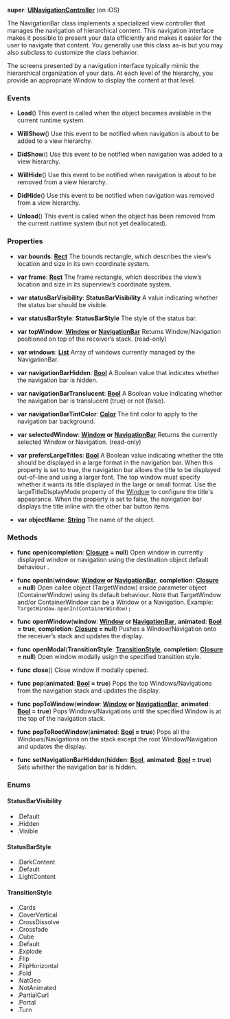 **super**: **[UINavigationController](UINavigationController.md)** (on iOS)

The NavigationBar class implements a specialized view controller that manages the navigation of hierarchical content. This navigation interface makes it possible to present your data efficiently and makes it easier for the user to navigate that content. You generally use this class as-is but you may also subclass to customize the class behavior.

The screens presented by a navigation interface typically mimic the hierarchical organization of your data. At each level of the hierarchy, you provide an appropriate Window to display the content at that level.

### Events

* **Load**()
This event is called when the object becames available in the current runtime system.

* **WillShow**()
Use this event to be notified when navigation is about to be added to a view hierarchy.

* **DidShow**()
Use this event to be notified when navigation was added to a view hierarchy.

* **WillHide**()
Use this event to be notified when navigation is about to be removed from a view hierarchy.

* **DidHide**()
Use this event to be notified when navigation was removed from a view hierarchy.

* **Unload**()
This event is called when the object has been removed from the current runtime system (but not yet deallocated).



### Properties

* **var** **bounds**: **[Rect](Rect.md)**
The bounds rectangle, which describes the view’s location and size in its own coordinate system.

* **var** **frame**: **[Rect](Rect.md)**
The frame rectangle, which describes the view’s location and size in its superview’s coordinate system.

* **var** **statusBarVisibility**: **StatusBarVisibility**
A value indicating whether the status bar should be visible.

* **var** **statusBarStyle**: **StatusBarStyle**
The style of the status bar.

* **var** **topWindow**: **[Window](Window.md) or [NavigationBar](NavigationBar.md)**
Returns Window/Navigation positioned on top of the receiver’s stack. \(read-only\)

* **var** **windows**: **[List](../gravity/list.md)**
Array of windows currently managed by the NavigationBar.

* **var** **navigationBarHidden**: **[Bool](../gravity/bool.md)**
A Boolean value that indicates whether the navigation bar is hidden.

* **var** **navigationBarTranslucent**: **[Bool](../gravity/bool.md)**
A Boolean value indicating whether the navigation bar is translucent (true) or not (false).

* **var** **navigationBarTintColor**: **[Color](Color.md)**
The tint color to apply to the navigation bar background.

* **var** **selectedWindow**: **[Window](Window.md) or [NavigationBar](NavigationBar.md)**
Returns the currently selected Window or Navigation. \(read-only\)

* **var** **prefersLargeTitles**: **[Bool](../gravity/bool.md)**
A Boolean value indicating whether the title should be displayed in a large format in the navigation bar. When this property is set to true, the navigation bar allows the title to be displayed out-of-line and using a larger font. The top window must specify whether it wants its title displayed in the large or small format. Use the largeTitleDisplayMode property of the <a href="Window.html">Window</a> to configure the title's appearance. When the property is set to false, the navigation bar displays the title inline with the other bar button items.

* **var** **objectName**: **[String](../gravity/string.md)**
The name of the object.



### Methods

* **func** **open**(**completion**: **[Closure](../gravity/closure.md) = null**)
Open window in currently displayed window or navigation using the destination object default behaviour .

* **func** **openIn**(**window**: **[Window](Window.md) or [NavigationBar](NavigationBar.md)**, **completion**: **[Closure](../gravity/closure.md) = null**)
Open callee object (TargetWindow) inside parameter object (ContainerWindow) using its default behaviour. Note that TargetWindow and/or ContainerWindow can be a Window or a Navigation. Example: <code class="swift">TargetWindow.openIn(ContainerWindow);</code>

* **func** **openWindow**(**window**: **[Window](Window.md) or [NavigationBar](NavigationBar.md)**, **animated**: **[Bool](../gravity/bool.md) = true**, **completion**: **[Closure](../gravity/closure.md) = null**)
Pushes a Window/Navigation onto the receiver’s stack and updates the display.

* **func** **openModal**(**TransitionStyle**: **<a href="#_enum_TransitionStyle">TransitionStyle</a>**, **completion**: **[Closure](../gravity/closure.md) = null**)
Open window modally usign the specified transition style.

* **func** **close**()
Close window if modally opened.

* **func** **pop**(**animated**: **[Bool](../gravity/bool.md) = true**)
Pops the top Windows/Navigations from the navigation stack and updates the display.

* **func** **popToWindow**(**window**: **[Window](Window.md) or [NavigationBar](NavigationBar.md)**, **animated**: **[Bool](../gravity/bool.md) = true**)
Pops Windows/Navigations until the specified Window is at the top of the navigation stack.

* **func** **popToRootWindow**(**animated**: **[Bool](../gravity/bool.md) = true**)
Pops all the Windows/Navigations on the stack except the root Window/Navigation and updates the display.

* **func** **setNavigationBarHidden**(**hidden**: **[Bool](../gravity/bool.md)**, **animated**: **[Bool](../gravity/bool.md) = true**)
Sets whether the navigation bar is hidden.





### Enums

<div id="_enum_StatusBarVisibility"></div>

#### StatusBarVisibility
 * .Default
 * .Hidden
 * .Visible

<div id="_enum_StatusBarStyle"></div>

#### StatusBarStyle
 * .DarkContent
 * .Default
 * .LightContent

<div id="_enum_TransitionStyle"></div>

#### TransitionStyle
 * .Cards
 * .CoverVertical
 * .CrossDissolve
 * .Crossfade
 * .Cube
 * .Default
 * .Explode
 * .Flip
 * .FlipHorizontal
 * .Fold
 * .NatGeo
 * .NotAnimated
 * .PartialCurl
 * .Portal
 * .Turn



